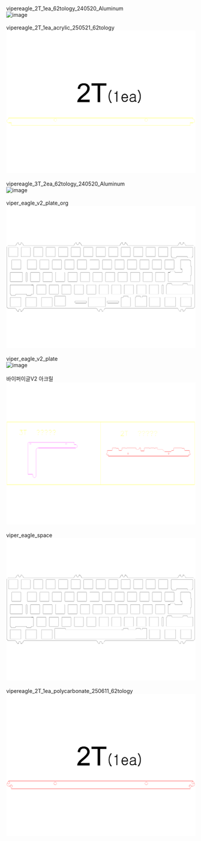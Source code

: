 <br/>vipereagle_2T_1ea_62tology_240520_Aluminum<br/>![image](./vipereagle_2T_1ea_62tology_240520_Aluminum.png)<br/>
<br/>vipereagle_2T_1ea_acrylic_250521_62tology<br/>![image](./vipereagle_2T_1ea_acrylic_250521_62tology.png)<br/>
<br/>vipereagle_3T_2ea_62tology_240520_Aluminum<br/>![image](./vipereagle_3T_2ea_62tology_240520_Aluminum.png)<br/>
<br/>viper_eagle_v2_plate_org<br/>![image](./viper_eagle_v2_plate_org.png)<br/>
<br/>viper_eagle_v2_plate<br/>![image](./viper_eagle_v2_plate.png)<br/>
<br/>바이퍼이글V2 아크릴<br/>![image](./바이퍼이글V2%20아크릴.png)<br/>
<br/>viper_eagle_space<br/>![image](./viper_eagle_space.png)<br/>
<br/>vipereagle_2T_1ea_polycarbonate_250611_62tology<br/>![image](./vipereagle_2T_1ea_polycarbonate_250611_62tology.png)<br/>
